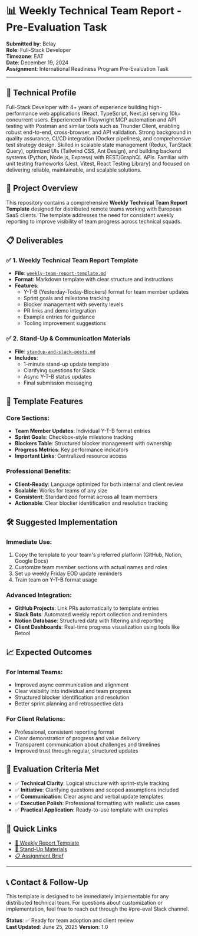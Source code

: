 # 📊 Weekly Technical Team Report - Pre-Evaluation Task

**Submitted by**: Belay  
**Role**: Full-Stack Developer  
**Timezone**: EAT  
**Date**: December 19, 2024  
**Assignment**: International Readiness Program Pre-Evaluation Task

---

## 👤 Technical Profile

Full-Stack Developer with 4+ years of experience building high-performance web applications (React, TypeScript, Next.js) serving 10k+ concurrent users. Experienced in Playwright MCP automation and API testing with Postman and similar tools such as Thunder Client, enabling robust end-to-end, cross-browser, and API validation. Strong background in quality assurance, CI/CD integration (Docker pipelines), and comprehensive test strategy design. Skilled in scalable state management (Redux, TanStack Query), optimized UIs (Tailwind CSS, Ant Design), and building backend systems (Python, Node.js, Express) with REST/GraphQL APIs. Familiar with unit testing frameworks (Jest, Vitest, React Testing Library) and focused on delivering reliable, maintainable, and scalable solutions.

## 🎯 Project Overview

This repository contains a comprehensive **Weekly Technical Team Report Template** designed for distributed remote teams working with European SaaS clients. The template addresses the need for consistent weekly reporting to improve visibility of team progress across technical squads.

## 📋 Deliverables

### ✅ 1. Weekly Technical Team Report Template
- **File**: [`weekly-team-report-template.md`](./weekly-team-report-template.md)
- **Format**: Markdown template with clear structure and instructions
- **Features**:
  - Y-T-B (Yesterday-Today-Blockers) format for team member updates
  - Sprint goals and milestone tracking
  - Blocker management with severity levels
  - PR links and demo integration
  - Example entries for guidance
  - Tooling improvement suggestions

### ✅ 2. Stand-Up & Communication Materials
- **File**: [`standup-and-slack-posts.md`](./standup-and-slack-posts.md)
- **Includes**:
  - 1-minute stand-up update template
  - Clarifying questions for Slack
  - Async Y-T-B status updates
  - Final submission messaging

## 🔧 Template Features

### Core Sections:
- **Team Member Updates**: Individual Y-T-B format entries
- **Sprint Goals**: Checkbox-style milestone tracking
- **Blockers Table**: Structured blocker management with ownership
- **Progress Metrics**: Key performance indicators
- **Important Links**: Centralized resource access

### Professional Benefits:
- **Client-Ready**: Language optimized for both internal and client review
- **Scalable**: Works for teams of any size
- **Consistent**: Standardized format across all team members
- **Actionable**: Clear blocker identification and resolution tracking

## 🛠 Suggested Implementation

### Immediate Use:
1. Copy the template to your team's preferred platform (GitHub, Notion, Google Docs)
2. Customize team member sections with actual names and roles
3. Set up weekly Friday EOD update reminders
4. Train team on Y-T-B format usage

### Advanced Integration:
- **GitHub Projects**: Link PRs automatically to template entries
- **Slack Bots**: Automated weekly report collection and reminders
- **Notion Database**: Structured data with filtering and reporting
- **Client Dashboards**: Real-time progress visualization using tools like Retool

## 📈 Expected Outcomes

### For Internal Teams:
- Improved async communication and alignment
- Clear visibility into individual and team progress
- Structured blocker identification and resolution
- Better sprint planning and retrospective data

### For Client Relations:
- Professional, consistent reporting format
- Clear demonstration of progress and value delivery
- Transparent communication about challenges and timelines
- Improved trust through regular, structured updates

## 🎯 Evaluation Criteria Met

- ✅ **Technical Clarity**: Logical structure with sprint-style tracking
- ✅ **Initiative**: Clarifying questions and scoped assumptions included
- ✅ **Communication**: Clear async and verbal update templates
- ✅ **Execution Polish**: Professional formatting with realistic use cases
- ✅ **Practical Application**: Ready-to-use template with examples

## 🔗 Quick Links

- [📄 Weekly Report Template](./weekly-team-report-template.md)
- [🎤 Stand-Up Materials](./standup-and-slack-posts.md)
- [📋 Assignment Brief](./context.md)

---

## 📞 Contact & Follow-Up

This template is designed to be immediately implementable for any distributed technical team. For questions about customization or implementation, feel free to reach out through the #pre-eval Slack channel.

**Status**: ✅ Ready for team adoption and client review  
**Last Updated**: June 25, 2025 
**Version**: 1.0 